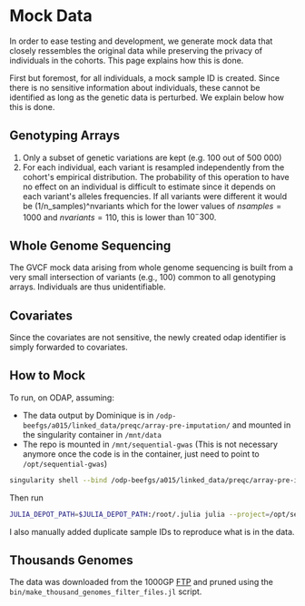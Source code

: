 # Mock Data

In order to ease testing and development, we generate mock data that closely ressembles the original data while preserving the privacy of individuals in the cohorts. This page explains how this is done.

First but foremost, for all individuals, a mock sample ID is created. Since there is no sensitive information about individuals, these cannot be identified as long as the genetic data is perturbed. We explain below how this is done.

## Genotyping Arrays

1. Only a subset of genetic variations are kept (e.g. 100 out of 500 000)
2. For each individual, each variant is resampled independently from the cohort's empirical distribution. The probability of this operation to have no effect on an individual is difficult to estimate since it depends on each variant's alleles frequencies. If all variants were different it would be (1/n_samples)^nvariants which for the lower values of $nsamples=1000$ and $nvariants=110$, this is lower than $10^-300$.

## Whole Genome Sequencing

The GVCF mock data arising from whole genome sequencing is built from a very small intersection of variants (e.g., 100) common to all genotyping arrays. Individuals are thus unidentifiable.

## Covariates

Since the covariates are not sensitive, the newly created odap identifier is simply forwarded to covariates.

## How to Mock 

To run, on ODAP, assuming:

- The data output by Dominique is in `/odp-beefgs/a015/linked_data/preqc/array-pre-imputation/` and mounted in the singularity container in `/mnt/data`
- The repo is mounted in `/mnt/sequential-gwas` (This is not necessary anymore once the code is in the container, just need to point to `/opt/sequential-gwas`)

```bash
singularity shell --bind /odp-beefgs/a015/linked_data/preqc/array-pre-imputation/:/mnt/data PATH_TO_SINGULARITY_IMAGE
```

Then run 
```bash
JULIA_DEPOT_PATH=$JULIA_DEPOT_PATH:/root/.julia julia --project=/opt/sequential-gwas /opt/sequential-gwas/bin/seq-gwas.jl
```

I also manually added duplicate sample IDs to reproduce what is in the data.

## Thousands Genomes

The data was downloaded from the 1000GP [FTP](https://ftp.1000genomes.ebi.ac.uk/vol1/ftp/release/20130502/) and pruned using the `bin/make_thousand_genomes_filter_files.jl` script.